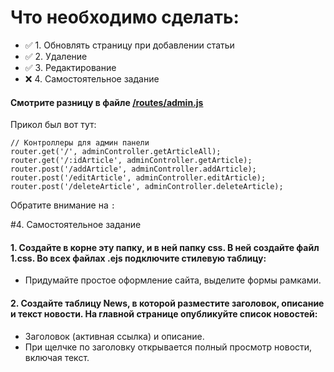 # Что необходимо сделать:
- ✅ 1. Обновлять страницу при добавлении статьи
- ✅ 2. Удаление
- ✅ 3. Редактирование 
- ❌ 4. Самостоятельное задание
#### Смотрите разницу в файле [/routes/admin.js](https://github.com/eXTrimeXT/Server/blob/main/routes/admin.js)
Прикол был вот тут:
``` 
// Контроллеры для админ панели
router.get('/', adminController.getArticleAll);
router.get('/:idArticle', adminController.getArticle);
router.post('/addArticle', adminController.addArticle);
router.post('/editArticle', adminController.editArticle);
router.post('/deleteArticle', adminController.deleteArticle);
```
Обратите внимание на `:`

#4. Самостоятельное задание
#### 1. Создайте в корне эту папку, и в ней папку css. В ней создайте файл 1.css. Во всех файлах .ejs подключите стилевую таблицу:
- Придумайте простое оформление сайта, выделите формы рамками. 


#### 2. Создайте таблицу News, в которой разместите заголовок, описание и текст новости. На главной странице опубликуйте список новостей:
- Заголовок (активная ссылка) и описание. 
- При щелчке по заголовку открывается полный просмотр новости, включая текст.